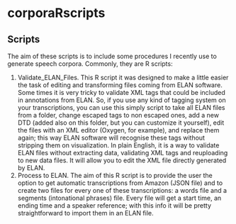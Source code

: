 # corporaRscripts

## Scripts

The aim of these scripts is to include some procedures I recently use to generate speech corpora. Commonly, they are R scripts:

1. Validate_ELAN_Files. This R script it was designed to make a little easier the task of editing and transforming files coming from ELAN software. Some times it is very tricky to validate XML tags that could be included in annotations from ELAN. So, if you use any kind of tagging system on your transcriptions, you can use this simply script to take all ELAN files from a folder, change escaped tags to non escaped ones, add a new DTD (added also on this folder, but you can customize it yourself), edit the files with an XML editor (Oxygen, for example), and replace them again; this way ELAN software will recognise these tags without stripping them on visualization. In plain English, it is a way to validate ELAN files without extracting data, validating XML tags and reuploading to new data files. It will allow you to edit the XML file directly generated by ELAN.
2. Process to ELAN. The aim of this R script is to provide the user the option to get automatic transcriptions from Amazon (JSON file) and to create two files for every one of these transcriptions: a words file and a segments (intonational phrases) file. Every file will get a start time, an ending time and a speaker reference; with this info it will be pretty straightforward to import them in an ELAN file. 
